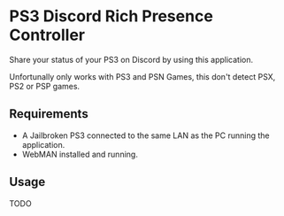 # PS3 Discord Rich Presence Controller

Share your status of your PS3 on Discord by using this application.

Unfortunally only works with PS3 and PSN Games, this don't detect PSX, PS2 or PSP games.

## Requirements

- A Jailbroken PS3 connected to the same LAN as the PC running the application.
- WebMAN installed and running.

## Usage

TODO